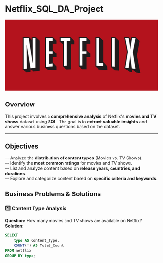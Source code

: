 # Netflix_SQL_DA_Project

![Netflix Logo](https://github.com/AD1-G/Netflix_SQL_DA_Project/blob/main/Netflix_logo.svg)


##  Overview  

This project involves a **comprehensive analysis** of Netflix's **movies and TV shows** dataset using **SQL**. The goal is to **extract valuable insights** and answer various business questions based on the dataset.  

---

## Objectives  

-- Analyze the **distribution of content types** (Movies vs. TV Shows).  
-- Identify the **most common ratings** for movies and TV shows.  
-- List and analyze content based on **release years, countries, and durations**.  
-- Explore and categorize content based on **specific criteria and keywords**.  

## Business Problems & Solutions  

### **1️⃣ Content Type Analysis**  
**Question:** How many movies and TV shows are available on Netflix?  
**Solution:**  
```sql
SELECT 
    type AS Content_Type, 
    COUNT(*) AS Total_Count 
FROM netflix 
GROUP BY type;
